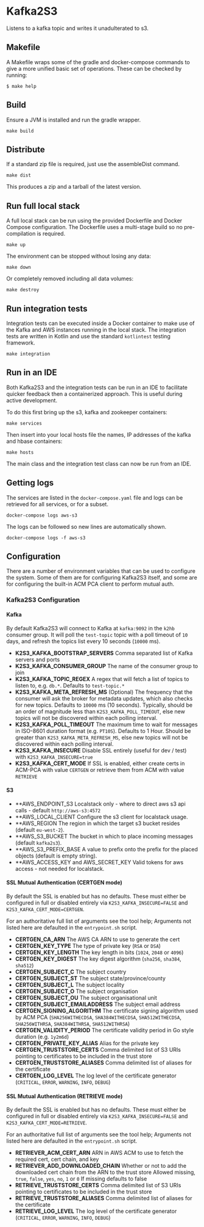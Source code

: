 # Kafka2S3

Listens to a kafka topic and writes it unadulterated to s3.

## Makefile

A Makefile wraps some of the gradle and docker-compose commands to give a
more unified basic set of operations. These can be checked by running:

```
$ make help
```

## Build

Ensure a JVM is installed and run the gradle wrapper.

    make build

## Distribute

If a standard zip file is required, just use the assembleDist command.

    make dist

This produces a zip and a tarball of the latest version.

## Run full local stack

A full local stack can be run using the provided Dockerfile and Docker
Compose configuration. The Dockerfile uses a multi-stage build so no
pre-compilation is required.

    make up

The environment can be stopped without losing any data:

    make down

Or completely removed including all data volumes:

    make destroy

## Run integration tests

Integration tests can be executed inside a Docker container to make use of
the Kafka and AWS instances running in the local stack. The integration
tests are written in Kotlin and use the standard `kotlintest` testing framework.

    make integration

## Run in an IDE

Both Kafka2S3 and the integration tests can be run in an IDE to facilitate
quicker feedback then a containerized approach. This is useful during active development.

To do this first bring up the s3, kafka and zookeeper containers:

    make services

Then insert into your local hosts file the names, IP addresses of the kafka and
hbase containers:

    make hosts

The main class and the integration test class can now be run from an IDE.

## Getting logs

The services are listed in the `docker-compose.yaml` file and logs can be
retrieved for all services, or for a subset.

    docker-compose logs aws-s3

The logs can be followed so new lines are automatically shown.

    docker-compose logs -f aws-s3

## Configuration

There are a number of environment variables that can be used to configure
the system. Some of them are for configuring Kafka2S3 itself, and some
are for configuring the built-in ACM PCA client to perform mutual auth.

### Kafka2S3 Configuration

#### Kafka

By default Kafka2S3 will connect to Kafka at `kafka:9092` in the `k2hb`
consumer group. It will poll the `test-topic` topic with a poll timeout of
`10` days, and refresh the topics list every 10 seconds (`10000` ms).

* **K2S3_KAFKA_BOOTSTRAP_SERVERS**
    Comma separated list of Kafka servers and ports
* **K2S3_KAFKA_CONSUMER_GROUP**
    The name of the consumer group to join
* **K2S3_KAFKA_TOPIC_REGEX**
    A regex that will fetch a list of topics to listen to, e.g. `db.*`. Defaults to `test-topic.*`
* **K2S3_KAFKA_META_REFRESH_MS** (Optional)
    The frequency that the consumer will ask the broker for metadata updates, which also checks for new topics.
    Defaults to `10000` ms (10 seconds).
    Typically, should be an order of magnitude less than `K2S3_KAFKA_POLL_TIMEOUT`, else new topics will not be discovered within each polling interval.
* **K2S3_KAFKA_POLL_TIMEOUT**
    The maximum time to wait for messages in ISO-8601 duration format (e.g. `PT10S`).
    Defaults to 1 Hour.
    Should be greater than `K2S3_KAFKA_META_REFRESH_MS`, else new topics will not be discovered within each polling interval.
* **K2S3_KAFKA_INSECURE**
    Disable SSL entirely (useful for dev / test) with `K2S3_KAFKA_INSECURE=true`
* **K2S3_KAFKA_CERT_MODE**
    If SSL is enabled, either create certs in ACM-PCA with value `CERTGEN` or retrieve
    them from ACM with value `RETRIEVE`

#### S3

* **AWS_ENDPOINT_S3
    Localstack only - where to direct aws s3 api calls - default `http://aws-s3:4572`
* **AWS_LOCAL_CLIENT
    Configure the s3 client for localstack usage.
* **AWS_REGION
    The region in which the target s3 bucket resides (default `eu-west-2`).
* **AWS_S3_BUCKET
    The bucket in which to place incoming messages (default `kafka2s3`).
* **AWS_S3_PREFIX_BASE
    A value to prefix onto the prefix for the placed objects (default is empty string).
* **AWS_ACCESS_KEY and AWS_SECRET_KEY
    Valid tokens for aws access - not needed for localstack.

#### SSL Mutual Authentication (CERTGEN mode)

By default the SSL is enabled but has no defaults. These must either be
configured in full or disabled entirely via `K2S3_KAFKA_INSECURE=FALSE`
and `K2S3_KAFKA_CERT_MODE=CERTGEN`.

For an authoritative full list of arguments see the tool help; Arguments not listed here are
defaulted in the `entrypoint.sh` script.

* **CERTGEN_CA_ARN**
    The AWS CA ARN to use to generate the cert
* **CERTGEN_KEY_TYPE**
    The type of private key (`RSA` or `DSA`)
* **CERTGEN_KEY_LENGTH**
    The key length in bits (`1024`, `2048` or `4096`)
* **CERTGEN_KEY_DIGEST**
    The key digest algorithm (`sha256`, `sha384`, `sha512`)
* **CERTGEN_SUBJECT_C**
    The subject country
* **CERTGEN_SUBJECT_ST**
    The subject state/province/county
* **CERTGEN_SUBJECT_L**
    The subject locality
* **CERTGEN_SUBJECT_O**
    The subject organisation
* **CERTGEN_SUBJECT_OU**
    The subject organisational unit
* **CERTGEN_SUBJECT_EMAILADDRESS**
    The subject email address
* **CERTGEN_SIGNING_ALGORITHM**
    The certificate signing algorithm used by ACM PCA
    (`SHA256WITHECDSA`, `SHA384WITHECDSA`, `SHA512WITHECDSA`, `SHA256WITHRSA`, `SHA384WITHRSA`, `SHA512WITHRSA`)
* **CERTGEN_VALIDITY_PERIOD**
    The certificate validity period in Go style duration (e.g. `1y2m6d`)
* **CERTGEN_PRIVATE_KEY_ALIAS**
    Alias for the private key
* **CERTGEN_TRUSTSTORE_CERTS**
    Comma delimited list of S3 URIs pointing to certificates to be included in the trust store
* **CERTGEN_TRUSTSTORE_ALIASES**
    Comma delimited list of aliases for the certificate
* **CERTGEN_LOG_LEVEL**
    The log level of the certificate generator (`CRITICAL`, `ERROR`, `WARNING`, `INFO`, `DEBUG`)


#### SSL Mutual Authentication (RETRIEVE mode)

By default the SSL is enabled but has no defaults. These must either be
configured in full or disabled entirely via `K2S3_KAFKA_INSECURE=FALSE`
and `K2S3_KAFKA_CERT_MODE=RETRIEVE`.

For an authoritative full list of arguments see the tool help; Arguments not listed here are
defaulted in the `entrypoint.sh` script.

* **RETRIEVER_ACM_CERT_ARN**
    ARN in AWS ACM to use to fetch the required cert, cert chain, and key
* **RETRIEVER_ADD_DOWNLOADED_CHAIN**
    Whether or not to add the downloaded cert chain from the ARN to the trust store
    Allowed missing, `true`, `false`, `yes`, `no`, `1` or `0`
    If missing defaults to false
* **RETRIEVE_TRUSTSTORE_CERTS**
    Comma delimited list of S3 URIs pointing to certificates to be included in the trust store
* **RETRIEVE_TRUSTSTORE_ALIASES**
    Comma delimited list of aliases for the certificate
* **RETRIEVE_LOG_LEVEL**
    The log level of the certificate generator (`CRITICAL`, `ERROR`, `WARNING`, `INFO`, `DEBUG`)
